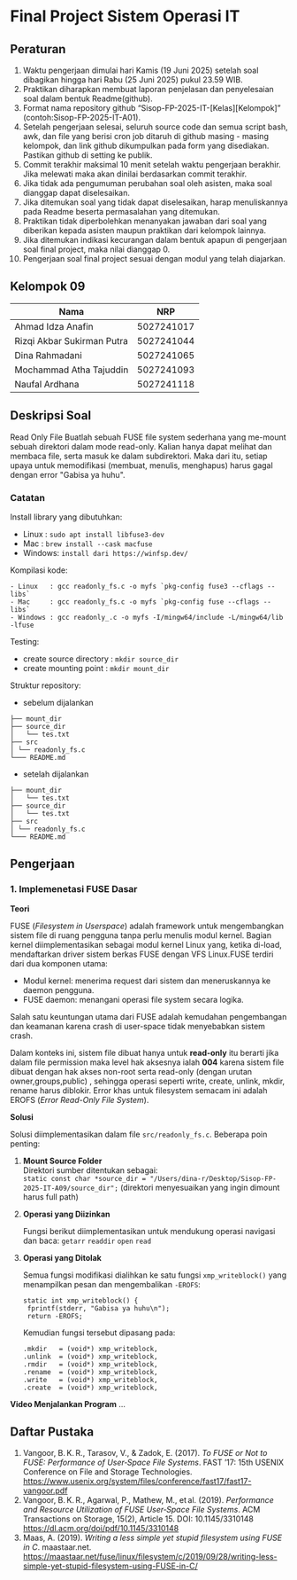 # Final Project Sistem Operasi IT

## Peraturan
1. Waktu pengerjaan dimulai hari Kamis (19 Juni 2025) setelah soal dibagikan hingga hari Rabu (25 Juni 2025) pukul 23.59 WIB.
2. Praktikan diharapkan membuat laporan penjelasan dan penyelesaian soal dalam bentuk Readme(github).
3. Format nama repository github “Sisop-FP-2025-IT-[Kelas][Kelompok]” (contoh:Sisop-FP-2025-IT-A01).
4. Setelah pengerjaan selesai, seluruh source code dan semua script bash, awk, dan file yang berisi cron job ditaruh di github masing - masing kelompok, dan link github dikumpulkan pada form yang disediakan. Pastikan github di setting ke publik.
5. Commit terakhir maksimal 10 menit setelah waktu pengerjaan berakhir. Jika melewati maka akan dinilai berdasarkan commit terakhir.
6. Jika tidak ada pengumuman perubahan soal oleh asisten, maka soal dianggap dapat diselesaikan.
7. Jika ditemukan soal yang tidak dapat diselesaikan, harap menuliskannya pada Readme beserta permasalahan yang ditemukan.
8. Praktikan tidak diperbolehkan menanyakan jawaban dari soal yang diberikan kepada asisten maupun praktikan dari kelompok lainnya.
9. Jika ditemukan indikasi kecurangan dalam bentuk apapun di pengerjaan soal final project, maka nilai dianggap 0.
10. Pengerjaan soal final project sesuai dengan modul yang telah diajarkan.

## Kelompok 09

Nama | NRP
--- | ---
Ahmad Idza Anafin | 5027241017
Rizqi Akbar Sukirman Putra | 5027241044
Dina Rahmadani | 5027241065
Mochammad Atha Tajuddin | 5027241093
Naufal Ardhana | 5027241118

## Deskripsi Soal
Read Only File 
Buatlah sebuah FUSE file system sederhana yang me-mount sebuah direktori dalam mode read-only. Kalian hanya dapat melihat dan membaca file, serta masuk ke dalam subdirektori. Maka dari itu, setiap upaya untuk memodifikasi (membuat, menulis, menghapus) harus gagal dengan error "Gabisa ya huhu".

### Catatan
Install library yang dibutuhkan:

- Linux  : `sudo apt install libfuse3-dev`
- Mac    : `brew install --cask macfuse`
- Windows: `install dari https://winfsp.dev/`

Kompilasi kode:
```
- Linux   : gcc readonly_fs.c -o myfs `pkg-config fuse3 --cflags --libs`
- Mac     : gcc readonly_fs.c -o myfs `pkg-config fuse --cflags --libs`
- Windows : gcc readonly_.c -o myfs -I/mingw64/include -L/mingw64/lib -lfuse
```

Testing:

- create source directory : `mkdir source_dir`
- create mounting point :  `mkdir mount_dir`

Struktur repository:

- sebelum dijalankan
```Sisop-FP-2025-IT-A09
├── mount_dir
├── source_dir
│   └── tes.txt
├── src
│ └── readonly_fs.c 
└─── README.md
```

- setelah dijalankan
```Sisop-FP-2025-IT-A09
├── mount_dir
│   └── tes.txt
├── source_dir
│   └── tes.txt
├── src
│ └── readonly_fs.c 
└─── README.md
```

## Pengerjaan

### 1. Implemenetasi FUSE Dasar

**Teori**

FUSE (*Filesystem in Userspace*) adalah framework untuk mengembangkan sistem file di ruang pengguna tanpa perlu menulis modul kernel. Bagian kernel diimplementasikan sebagai modul kernel Linux
yang, ketika di-load, mendaftarkan driver sistem berkas FUSE dengan VFS Linux.FUSE terdiri dari dua komponen utama:
- Modul kernel: menerima request dari sistem dan meneruskannya ke daemon pengguna.
- FUSE daemon: menangani operasi file system secara logika.

Salah satu keuntungan utama dari FUSE adalah kemudahan pengembangan dan keamanan karena crash di user-space tidak menyebabkan sistem crash.

Dalam konteks ini, sistem file dibuat hanya untuk **read-only** itu berarti jika dalam file permission maka level hak aksesnya ialah **004** karena sistem file dibuat dengan hak akses non-root serta read-only (dengan urutan owner,groups,public) , sehingga operasi seperti write, create, unlink, mkdir, rename harus diblokir. Error khas untuk filesystem semacam ini adalah EROFS (*Error Read-Only File System*).

**Solusi**

Solusi diimplementasikan dalam file `src/readonly_fs.c`. Beberapa poin penting:

1. **Mount Source Folder**  
   Direktori sumber ditentukan sebagai:   
   `static const char *source_dir = "/Users/dina-r/Desktop/Sisop-FP-2025-IT-A09/source_dir";` (direktori menyesuaikan yang ingin dimount harus full path)
2. **Operasi yang Diizinkan**
   
   Fungsi berikut diimplementasikan untuk mendukung operasi navigasi dan baca:
   `getarr`
   `readdir`
   `open`
   `read`
4. **Operasi yang Ditolak**
   
   Semua fungsi modifikasi dialihkan ke satu fungsi `xmp_writeblock()` yang menampilkan pesan dan mengembalikan `-EROFS`:
   ```
   static int xmp_writeblock() {
    fprintf(stderr, "Gabisa ya huhu\n");
    return -EROFS;
   ```
   Kemudian fungsi tersebut dipasang pada:
   ```
   .mkdir   = (void*) xmp_writeblock,
   .unlink  = (void*) xmp_writeblock,
   .rmdir   = (void*) xmp_writeblock,
   .rename  = (void*) xmp_writeblock,
   .write   = (void*) xmp_writeblock,
   .create  = (void*) xmp_writeblock,
   ```


**Video Menjalankan Program**
...

## Daftar Pustaka

1. Vangoor, B. K. R., Tarasov, V., & Zadok, E. (2017). *To FUSE or Not to FUSE: Performance of User‑Space File Systems*. FAST ’17: 15th USENIX Conference on File and Storage Technologies.
   https://www.usenix.org/system/files/conference/fast17/fast17-vangoor.pdf
2. Vangoor, B. K. R., Agarwal, P., Mathew, M., et al. (2019). *Performance and Resource Utilization of FUSE User‑Space File Systems*. ACM Transactions on Storage, 15(2), Article 15. DOI: 10.1145/3310148
  https://dl.acm.org/doi/pdf/10.1145/3310148
4. Maas, A. (2019). *Writing a less simple yet stupid filesystem using FUSE in C*. maastaar.net.
 https://maastaar.net/fuse/linux/filesystem/c/2019/09/28/writing-less-simple-yet-stupid-filesystem-using-FUSE-in-C/
   

